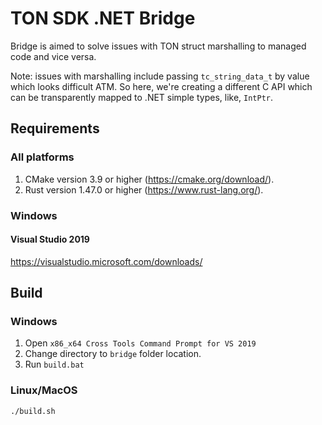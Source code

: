 ﻿# TON SDK .NET Bridge

Bridge is aimed to solve issues with TON struct marshalling to managed code and vice versa.

Note: issues with marshalling include passing `tc_string_data_t` by value which looks
difficult ATM. So here, we're creating a different C API which can be transparently
mapped to .NET simple types, like, `IntPtr`.

## Requirements

### All platforms

1. CMake version 3.9 or higher (https://cmake.org/download/).
2. Rust version 1.47.0 or higher (https://www.rust-lang.org/).

### Windows

#### Visual Studio 2019

https://visualstudio.microsoft.com/downloads/

## Build

### Windows

1. Open `x86_x64 Cross Tools Command Prompt for VS 2019`
2. Change directory to `bridge` folder location.
3. Run `build.bat`

### Linux/MacOS

```
./build.sh 
```
